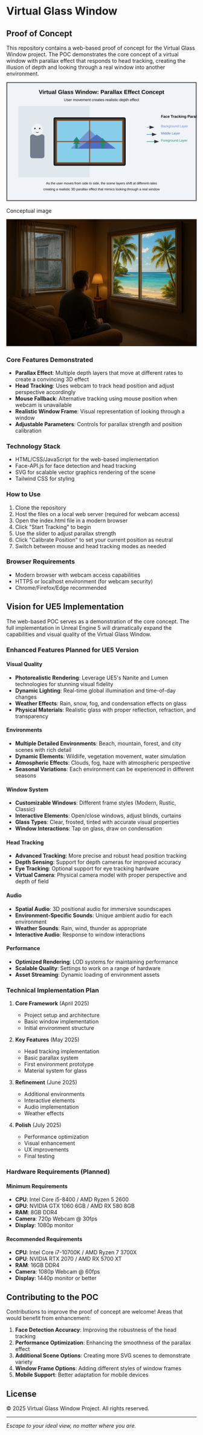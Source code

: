 # Virtual Glass Window

## Proof of Concept

This repository contains a web-based proof of concept for the Virtual Glass Window project. The POC demonstrates the core concept of a virtual window with parallax effect that responds to head tracking, creating the illusion of depth and looking through a real window into another environment.

![Parallax Effect Animation](./parallax-animation.svg)

Conceptual image

![Virtual Window Logo](./Concept_01.png)

### Core Features Demonstrated

- **Parallax Effect**: Multiple depth layers that move at different rates to create a convincing 3D effect
- **Head Tracking**: Uses webcam to track head position and adjust perspective accordingly
- **Mouse Fallback**: Alternative tracking using mouse position when webcam is unavailable
- **Realistic Window Frame**: Visual representation of looking through a window
- **Adjustable Parameters**: Controls for parallax strength and position calibration

### Technology Stack

- HTML/CSS/JavaScript for the web-based implementation
- Face-API.js for face detection and head tracking
- SVG for scalable vector graphics rendering of the scene
- Tailwind CSS for styling

### How to Use

1. Clone the repository
2. Host the files on a local web server (required for webcam access)
3. Open the index.html file in a modern browser
4. Click "Start Tracking" to begin
5. Use the slider to adjust parallax strength
6. Click "Calibrate Position" to set your current position as neutral
7. Switch between mouse and head tracking modes as needed

### Browser Requirements

- Modern browser with webcam access capabilities
- HTTPS or localhost environment (for webcam security)
- Chrome/Firefox/Edge recommended

## Vision for UE5 Implementation

The web-based POC serves as a demonstration of the core concept. The full implementation in Unreal Engine 5 will dramatically expand the capabilities and visual quality of the Virtual Glass Window.

### Enhanced Features Planned for UE5 Version

#### Visual Quality
- **Photorealistic Rendering**: Leverage UE5's Nanite and Lumen technologies for stunning visual fidelity
- **Dynamic Lighting**: Real-time global illumination and time-of-day changes
- **Weather Effects**: Rain, snow, fog, and condensation effects on glass
- **Physical Materials**: Realistic glass with proper reflection, refraction, and transparency

#### Environments
- **Multiple Detailed Environments**: Beach, mountain, forest, and city scenes with rich detail
- **Dynamic Elements**: Wildlife, vegetation movement, water simulation
- **Atmospheric Effects**: Clouds, fog, haze with atmospheric perspective
- **Seasonal Variations**: Each environment can be experienced in different seasons

#### Window System
- **Customizable Windows**: Different frame styles (Modern, Rustic, Classic)
- **Interactive Elements**: Open/close windows, adjust blinds, curtains
- **Glass Types**: Clear, frosted, tinted with accurate visual properties
- **Window Interactions**: Tap on glass, draw on condensation

#### Head Tracking
- **Advanced Tracking**: More precise and robust head position tracking
- **Depth Sensing**: Support for depth cameras for improved accuracy
- **Eye Tracking**: Optional support for eye tracking hardware
- **Virtual Camera**: Physical camera model with proper perspective and depth of field

#### Audio
- **Spatial Audio**: 3D positional audio for immersive soundscapes
- **Environment-Specific Sounds**: Unique ambient audio for each environment
- **Weather Sounds**: Rain, wind, thunder as appropriate
- **Interactive Audio**: Response to window interactions

#### Performance
- **Optimized Rendering**: LOD systems for maintaining performance
- **Scalable Quality**: Settings to work on a range of hardware
- **Asset Streaming**: Dynamic loading of environment assets

### Technical Implementation Plan

1. **Core Framework** (April 2025)
   - Project setup and architecture
   - Basic window implementation
   - Initial environment structure

2. **Key Features** (May 2025)
   - Head tracking implementation
   - Basic parallax system
   - First environment prototype
   - Material system for glass

3. **Refinement** (June 2025)
   - Additional environments
   - Interactive elements
   - Audio implementation
   - Weather effects

4. **Polish** (July 2025)
   - Performance optimization
   - Visual enhancement
   - UX improvements
   - Final testing

### Hardware Requirements (Planned)

#### Minimum Requirements
- **CPU**: Intel Core i5-8400 / AMD Ryzen 5 2600
- **GPU**: NVIDIA GTX 1060 6GB / AMD RX 580 8GB
- **RAM**: 8GB DDR4
- **Camera**: 720p Webcam @ 30fps
- **Display**: 1080p monitor

#### Recommended Requirements
- **CPU**: Intel Core i7-10700K / AMD Ryzen 7 3700X
- **GPU**: NVIDIA RTX 2070 / AMD RX 5700 XT
- **RAM**: 16GB DDR4
- **Camera**: 1080p Webcam @ 60fps
- **Display**: 1440p monitor or better

## Contributing to the POC

Contributions to improve the proof of concept are welcome! Areas that would benefit from enhancement:

1. **Face Detection Accuracy**: Improving the robustness of the head tracking
2. **Performance Optimization**: Enhancing the smoothness of the parallax effect
3. **Additional Scene Options**: Creating more SVG scenes to demonstrate variety
4. **Window Frame Options**: Adding different styles of window frames
5. **Mobile Support**: Better adaptation for mobile devices

## License

© 2025 Virtual Glass Window Project. All rights reserved.

---

*Escape to your ideal view, no matter where you are.*
